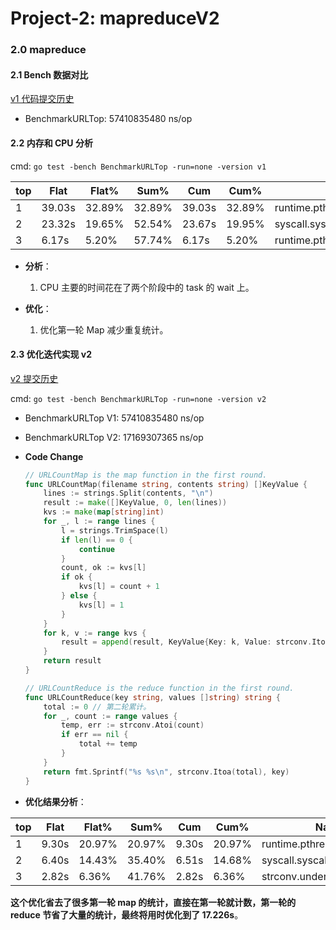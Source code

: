 # Project-2: mapreduceV2

### 2.0 mapreduce

#### 2.1 Bench 数据对比

[v1 代码提交历史](https://github.com/Rustin-Liu/TiDB-Class/commit/170322746622df226b9e69e99200baae8740892c)

- BenchmarkURLTop: 57410835480 ns/op

#### 2.2 内存和 CPU 分析

cmd: `go test -bench BenchmarkURLTop -run=none -version v1`

|     top     |  Flat  |  Flat% |  Sum%  |   Cum  |  Cum%  |              Name            |
| ----------- | ------ | ------ | ------ | ------ | ------ | ---------------------------- |
|      1      | 39.03s | 32.89% | 32.89% | 39.03s | 32.89% | runtime.pthread_cond_signal  |
|      2      | 23.32s | 19.65% | 52.54% | 23.67s | 19.95% |        syscall.syscall       |
|      3      |  6.17s |  5.20% | 57.74% |  6.17s |  5.20% | runtime.pthread_cond_wait    |

- **分析**：
    1. CPU 主要的时间花在了两个阶段中的 task 的 wait 上。

- **优化**：
  1. 优化第一轮 Map 减少重复统计。

#### 2.3 优化迭代实现 v2

[v2 提交历史](https://github.com/Rustin-Liu/TiDB-Class/commit/0fdf85bbc057a34376be16a24017a8d655336e49)

cmd: `go test -bench BenchmarkURLTop -run=none -version v2`

- BenchmarkURLTop V1:        57410835480 ns/op
- BenchmarkURLTop V2:        17169307365 ns/op


- **Code Change**

    ```go
    // URLCountMap is the map function in the first round.
    func URLCountMap(filename string, contents string) []KeyValue {
        lines := strings.Split(contents, "\n")
        result := make([]KeyValue, 0, len(lines))
        kvs := make(map[string]int)
        for _, l := range lines {
            l = strings.TrimSpace(l)
            if len(l) == 0 {
                continue
            }
            count, ok := kvs[l]
            if ok {
                kvs[l] = count + 1
            } else {
                kvs[l] = 1
            }
        }
        for k, v := range kvs {
            result = append(result, KeyValue{Key: k, Value: strconv.Itoa(v)})
        }
        return result
    }
    
    // URLCountReduce is the reduce function in the first round.
    func URLCountReduce(key string, values []string) string {
    	total := 0 // 第二轮累计。
    	for _, count := range values {
    		temp, err := strconv.Atoi(count)
    		if err == nil {
    			total += temp
    		}
    	}
    	return fmt.Sprintf("%s %s\n", strconv.Itoa(total), key)
    }
    ```

- **优化结果分析**：

|     top     |  Flat  |  Flat% |  Sum%  |   Cum  |  Cum%  |              Name            |
| ----------- | ------ | ------ | ------ | ------ | ------ | ---------------------------- |
|      1      |  9.30s | 20.97% | 20.97% |  9.30s | 20.97% | runtime.pthread_cond_signal  |
|      2      |  6.40s | 14.43% | 35.40% |  6.51s | 14.68% |        syscall.syscall       |
|      3      |  2.82s |  6.36% | 41.76% |  2.82s |  6.36% |    strconv.underscoreOK      |

**这个优化省去了很多第一轮 map 的统计，直接在第一轮就计数，第一轮的 reduce 节省了大量的统计，最终将用时优化到了 17.226s**。



